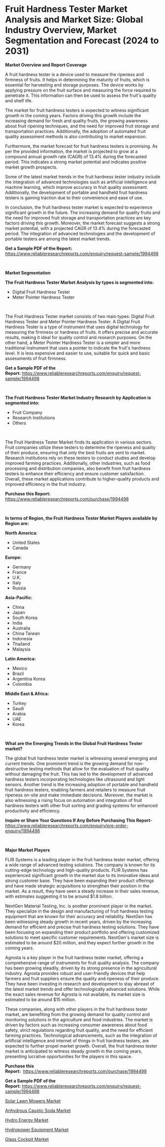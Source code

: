 <p><h1>Fruit Hardness Tester Market Analysis and Market Size: Global Industry Overview, Market Segmentation and Forecast (2024 to 2031)</h1></p><p><strong>Market Overview and Report Coverage</strong></p>
<p><p>A fruit hardness tester is a device used to measure the ripeness and firmness of fruits. It helps in determining the maturity of fruits, which is essential for harvesting and storage purposes. The device works by applying pressure on the fruit surface and measuring the force required to penetrate it. This information can then be used to assess the fruit's quality and shelf life.</p><p>The market for fruit hardness testers is expected to witness significant growth in the coming years. Factors driving this growth include the increasing demand for fresh and quality fruits, the growing awareness about fruit ripening techniques, and the need for improved fruit storage and transportation practices. Additionally, the adoption of automated fruit quality assessment methods is also contributing to market expansion.</p><p>Furthermore, the market forecast for fruit hardness testers is promising. As per the provided information, the market is projected to grow at a compound annual growth rate (CAGR) of 13.4% during the forecasted period. This indicates a strong market potential and indicates positive market growth prospects.</p><p>Some of the latest market trends in the fruit hardness tester industry include the integration of advanced technologies such as artificial intelligence and machine learning, which improve accuracy in fruit quality assessment. Additionally, the development of portable and handheld fruit hardness testers is gaining traction due to their convenience and ease of use.</p><p>In conclusion, the fruit hardness tester market is expected to experience significant growth in the future. The increasing demand for quality fruits and the need for improved fruit storage and transportation practices are key factors driving this growth. Moreover, the market forecast suggests a strong market potential, with a projected CAGR of 13.4% during the forecasted period. The integration of advanced technologies and the development of portable testers are among the latest market trends.</p></p>
<p><strong>Get a Sample PDF of the Report:</strong> <a href="https://www.reliableresearchreports.com/enquiry/request-sample/1994498">https://www.reliableresearchreports.com/enquiry/request-sample/1994498</a></p>
<p>&nbsp;</p>
<p><strong>Market Segmentation</strong></p>
<p><strong>The Fruit Hardness Tester Market Analysis by types is segmented into:</strong></p>
<p><ul><li>Digital Fruit Hardness Tester</li><li>Meter Pointer Hardness Tester</li></ul></p>
<p>&nbsp;</p>
<p><p>The Fruit Hardness Tester market consists of two main types: Digital Fruit Hardness Tester and Meter Pointer Hardness Tester. A Digital Fruit Hardness Tester is a type of instrument that uses digital technology for measuring the firmness or hardness of fruits. It offers precise and accurate results, making it ideal for quality control and research purposes. On the other hand, a Meter Pointer Hardness Tester is a simpler and more traditional instrument that uses a pointer to indicate the fruit's hardness level. It is less expensive and easier to use, suitable for quick and basic assessments of fruit firmness.</p></p>
<p><strong>Get a Sample PDF of the Report:</strong>&nbsp;<a href="https://www.reliableresearchreports.com/enquiry/request-sample/1994498">https://www.reliableresearchreports.com/enquiry/request-sample/1994498</a></p>
<p>&nbsp;</p>
<p><strong>The Fruit Hardness Tester Market Industry Research by Application is segmented into:</strong></p>
<p><ul><li>Fruit Company</li><li>Research Institutions</li><li>Others</li></ul></p>
<p>&nbsp;</p>
<p><p>The Fruit Hardness Tester Market finds its application in various sectors. Fruit companies utilize these testers to determine the ripeness and quality of their produce, ensuring that only the best fruits are sent to market. Research institutions rely on these testers to conduct studies and develop improved farming practices. Additionally, other industries, such as food processing and distribution companies, also benefit from fruit hardness testers to enhance their efficiency and ensure customer satisfaction. Overall, these market applications contribute to higher-quality products and improved efficiency in the fruit industry.</p></p>
<p><strong>Purchase this Report:</strong>&nbsp; <a href="https://www.reliableresearchreports.com/purchase/1994498">https://www.reliableresearchreports.com/purchase/1994498</a></p>
<p>&nbsp;</p>
<p><strong>In terms of Region, the Fruit Hardness Tester Market Players available by Region are:</strong></p>
<p>
    <p> <strong> North America: </strong>
        <ul>
            <li>United States</li>
            <li>Canada</li>
        </ul>
        </p> 
    <p> <strong> Europe: </strong>
        <ul>
            <li>Germany</li>
            <li>France</li>
            <li>U.K.</li>
            <li>Italy</li>
            <li>Russia</li>
        </ul>
        </p> 
    <p> <strong> Asia-Pacific: </strong>
        <ul>
            <li>China</li>
            <li>Japan</li>
            <li>South Korea</li>
            <li>India</li>
            <li>Australia</li>
            <li>China Taiwan</li>
            <li>Indonesia</li>
            <li>Thailand</li>
            <li>Malaysia</li>
        </ul>
        </p> 
    <p> <strong> Latin America: </strong>
        <ul>
            <li>Mexico</li>
            <li>Brazil</li>
            <li>Argentina Korea</li>
            <li>Colombia</li>
        </ul>
        </p> 
    <p> <strong> Middle East & Africa: </strong>
        <ul>
            <li>Turkey</li>
            <li>Saudi</li>
            <li>Arabia</li>
            <li>UAE</li>
            <li>Korea</li>
        </ul>
    </p>
    </p>
<p>&nbsp;</p>
<p><strong>What are the Emerging Trends in the Global Fruit Hardness Tester market?</strong></p>
<p><p>The global fruit hardness tester market is witnessing several emerging and current trends. One prominent trend is the growing demand for non-destructive testing methods that allow for the evaluation of fruit quality without damaging the fruit. This has led to the development of advanced hardness testers incorporating technologies like ultrasound and light sensors. Another trend is the increasing adoption of portable and handheld fruit hardness testers, enabling farmers and retailers to measure fruit ripeness on-site and make immediate decisions. Moreover, the market is also witnessing a rising focus on automation and integration of fruit hardness testers with other fruit sorting and grading systems for enhanced productivity and efficiency.</p></p>
<p><strong>Inquire or Share Your Questions If Any Before Purchasing This Report</strong>- <a href="https://www.reliableresearchreports.com/enquiry/pre-order-enquiry/1994498">https://www.reliableresearchreports.com/enquiry/pre-order-enquiry/1994498</a></p>
<p>&nbsp;</p>
<p><strong>Major Market Players</strong></p>
<p><p>FLIR Systems is a leading player in the fruit hardness tester market, offering a wide range of advanced testing solutions. The company is known for its cutting-edge technology and high-quality products. FLIR Systems has experienced significant growth in the market due to its innovative ideas and strong customer base. They have been expanding their product offerings and have made strategic acquisitions to strengthen their position in the market. As a result, they have seen a steady increase in their sales revenue, with estimates suggesting it to be around $1.8 billion.</p><p>NextGen Material Testing, Inc. is another prominent player in the market. They specialize in the design and manufacturing of fruit hardness testing equipment that are known for their accuracy and reliability. NextGen has been witnessing steady growth in recent years, driven by the increasing demand for efficient and precise fruit hardness testing solutions. They have been focusing on expanding their product portfolio and offering customized solutions to meet specific customer requirements. NextGen's market size is estimated to be around $20 million, and they expect further growth in the coming years.</p><p>Agrosta is a key player in the fruit hardness tester market, offering a comprehensive range of instruments for fruit quality analysis. The company has been growing steadily, driven by its strong presence in the agricultural industry. Agrosta provides robust and user-friendly devices that help farmers and fruit suppliers ensure the quality and ripeness of their produce. They have been investing in research and development to stay abreast of the latest market trends and offer technologically advanced solutions. While the exact sales revenue for Agrosta is not available, its market size is estimated to be around $15 million.</p><p>These companies, along with other players in the fruit hardness tester market, are benefiting from the growing demand for quality control and monitoring solutions in the agriculture and food industries. The market is driven by factors such as increasing consumer awareness about food safety, strict regulations regarding fruit quality, and the need for efficient farming practices. Technological advancements, such as the integration of artificial intelligence and internet of things in fruit hardness testers, are expected to further propel market growth. Overall, the fruit hardness tester market is anticipated to witness steady growth in the coming years, presenting lucrative opportunities for the players in this space.</p></p>
<p><strong>Purchase this Report:</strong>&nbsp;&nbsp;<a href="https://www.reliableresearchreports.com/purchase/1994498">https://www.reliableresearchreports.com/purchase/1994498</a></p>
<p></p>
<p><strong>Get a Sample PDF of the Report:</strong>&nbsp;<a href="https://www.reliableresearchreports.com/enquiry/request-sample/1994498">https://www.reliableresearchreports.com/enquiry/request-sample/1994498</a></p>
<p><p><a href="https://medium.com/@ginawindler1965/solar-lawn-mowers-market-outlook-industry-overview-and-forecast-2023-to-2030-56088c2c49cc">Solar Lawn Mowers Market</a></p><p><a href="https://medium.com/@ginawindler1965/anhydrous-caustic-soda-market-comprehensive-assessment-by-type-application-and-geography-97eea01a922f">Anhydrous Caustic Soda Market</a></p><p><a href="https://medium.com/@ginawindler1965/hydro-energy-market-report-reveals-the-latest-trends-and-growth-opportunities-of-this-market-4866399b2153">Hydro Energy Market</a></p><p><a href="https://medium.com/@ginawindler1965/hydropower-equipment-market-analysis-and-sze-forecasted-for-period-from-2023-to-2030-70cd652e0f3f">Hydropower Equipment Market</a></p><p><a href="https://medium.com/@ginawindler1965/glass-cockpit-market-share-evolution-and-market-growth-trends-2023-2030-79cd24598817">Glass Cockpit Market</a></p></p>